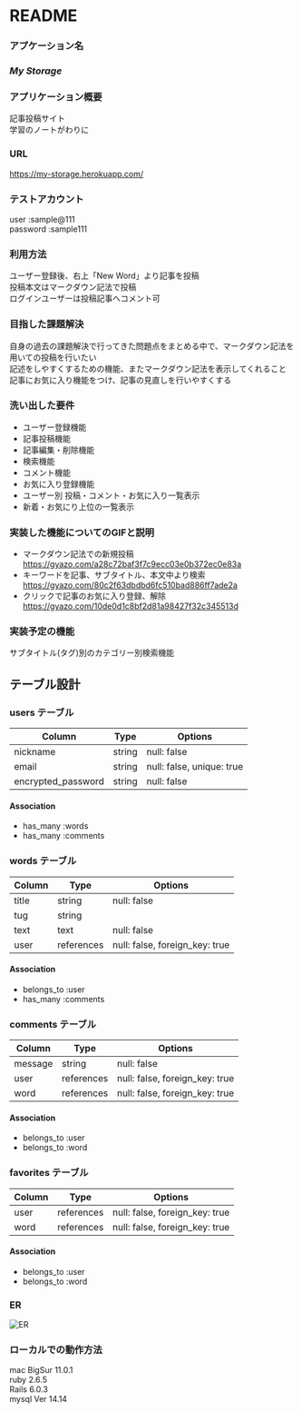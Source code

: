 # README

### アプケーション名 

### *My Storage*

### アプリケーション概要
記事投稿サイト  
学習のノートがわりに  

### URL
https://my-storage.herokuapp.com/

### テストアカウント
user      :sample@111  
password  :sample111

### 利用方法

ユーザー登録後、右上「New Word」より記事を投稿  
投稿本文はマークダウン記法で投稿  
ログインユーザーは投稿記事へコメント可

### 目指した課題解決

自身の過去の課題解決で行ってきた問題点をまとめる中で、マークダウン記法を用いての投稿を行いたい  
記述をしやすくするための機能、またマークダウン記法を表示してくれること
記事にお気に入り機能をつけ、記事の見直しを行いやすくする

### 洗い出した要件

- ユーザー登録機能
- 記事投稿機能
- 記事編集・削除機能
- 検索機能
- コメント機能
- お気に入り登録機能
- ユーザー別 投稿・コメント・お気に入り一覧表示
- 新着・お気にり上位の一覧表示

### 実装した機能についてのGIFと説明

- マークダウン記法での新規投稿 https://gyazo.com/a28c72baf3f7c9ecc03e0b372ec0e83a
- キーワードを記事、サブタイトル、本文中より検索 https://gyazo.com/80c2f63dbdbd6fc510bad886ff7ade2a
- クリックで記事のお気に入り登録、解除 https://gyazo.com/10de0d1c8bf2d81a98427f32c345513d

### 実装予定の機能
サブタイトル(タグ)別のカテゴリー別検索機能

## テーブル設計

### users テーブル

| Column               | Type    | Options                   |
| -------------------- | ------- | ------------------------- |
| nickname             | string  | null: false               |
| email                | string  | null: false, unique: true | 
| encrypted_password   | string  | null: false               |

#### Association

- has_many :words
- has_many :comments



### words テーブル

| Column   | Type       | Options                        |
| -------- | ---------- | ------------------------------ |
| title    | string     | null: false                    |
| tug      | string     |                                |
| text     | text       | null: false                    |
| user     | references | null: false, foreign_key: true |


#### Association

- belongs_to :user
- has_many   :comments



### comments テーブル

| Column    | Type       | Options                           |
| --------- | ---------- | --------------------------------- |
| message   | string     | null: false                       |
| user      | references | null: false, foreign_key: true    |
| word      | references | null: false, foreign_key: true    |

#### Association

- belongs_to :user
- belongs_to :word


### favorites テーブル

| Column    | Type       | Options                           |
| --------- | ---------- | --------------------------------- |
| user      | references | null: false, foreign_key: true    |
| word      | references | null: false, foreign_key: true    |

#### Association

- belongs_to :user
- belongs_to :word

### ER

![ER](https://user-images.githubusercontent.com/78344279/112260914-30736880-8cae-11eb-8d6b-b249cbe30d73.png)

### ローカルでの動作方法
mac BigSur 11.0.1  
ruby 2.6.5  
Rails 6.0.3  
mysql  Ver 14.14  
